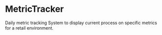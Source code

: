 # MetricTracker
Daily metric tracking System to display current process on specific metrics for a retail environment. 
